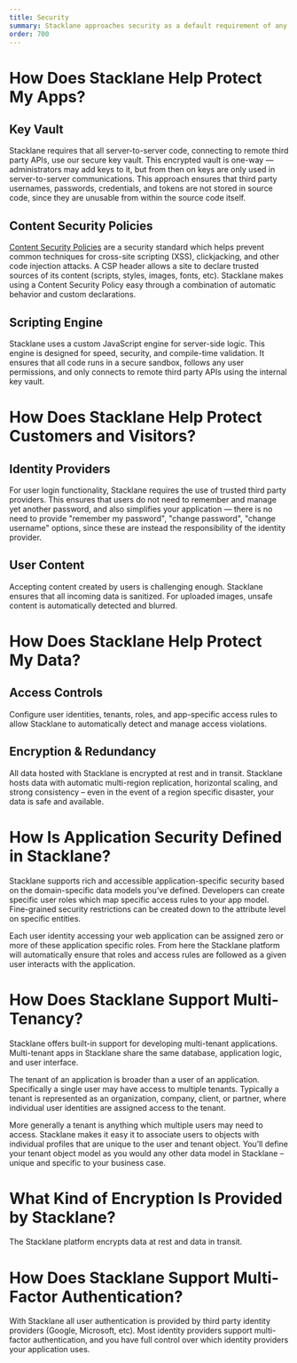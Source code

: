 ```yaml
---
title: Security
summary: Stacklane approaches security as a default requirement of any web application, from simple to complex. Security should be an inherent consideration from the first line of code written, and not require later revisiting after the early stages of development.
order: 700
---
```


# How Does Stacklane Help Protect My Apps?

## Key Vault

Stacklane requires that all server-to-server code, connecting to remote third party APIs, use our secure key vault. This encrypted vault is one-way — administrators may add keys to it, but from then on keys are only used in server-to-server communications.  This approach ensures that third party usernames, passwords, credentials, and tokens are not stored in source code, since they are unusable from within the source code itself.

## Content Security Policies

[Content Security Policies](https://en.wikipedia.org/wiki/Content_Security_Policy) are a security standard which helps prevent common techniques for cross-site scripting (XSS), clickjacking, and other code injection attacks. A CSP header allows a site to declare trusted sources of its content (scripts, styles, images, fonts, etc).  Stacklane makes using a Content Security Policy easy through a combination of automatic behavior and custom declarations.

## Scripting Engine

Stacklane uses a custom JavaScript engine for server-side logic. This engine is designed for speed, security, and compile-time validation. It ensures that all code runs in a secure sandbox, follows any user permissions, and only connects to remote third party APIs using the internal key vault.

# How Does Stacklane Help Protect Customers and Visitors?

## Identity Providers

For user login functionality, Stacklane requires the use of trusted third party providers. This ensures that users do not need to remember and manage yet another password, and also simplifies your application — there is no need to provide "remember my password", "change password", "change username" options, since these are instead the responsibility of the identity provider.

## User Content

Accepting content created by users is challenging enough. Stacklane ensures that all incoming data is sanitized. For uploaded images, unsafe content is automatically detected and blurred.

# How Does Stacklane Help Protect My Data?

## Access Controls

Configure user identities, tenants, roles, and app-specific access rules to allow Stacklane to automatically detect and manage access violations.

## Encryption & Redundancy

All data hosted with Stacklane is encrypted at rest and in transit.  Stacklane hosts data with automatic multi-region replication, horizontal scaling, and strong consistency – even in the event of a region specific disaster, your data is safe and available.

# How Is Application Security Defined in Stacklane?

Stacklane supports rich and accessible application-specific security based on the domain-specific data models you’ve defined.  Developers can create specific user roles which map specific access rules to your app model.  Fine-grained security restrictions can be created down to the attribute level on specific entities.

Each user identity accessing your web application can be assigned zero or more of these application specific roles.  From here the Stacklane platform will automatically ensure that roles and access rules are followed as a given user interacts with the application.

# How Does Stacklane Support Multi-Tenancy?

Stacklane offers built-in support for developing multi-tenant applications.  Multi-tenant apps in Stacklane share the same database, application logic, and user interface.

The tenant of an application is broader than a user of an application.  Specifically a single user may have access to multiple tenants.  Typically a tenant is represented as an organization, company, client, or partner, where individual user identities are assigned access to the tenant.

More generally a tenant is anything which multiple users may need to access.  Stacklane makes it easy it to associate users to objects with individual profiles that are unique to the user and tenant object.  You’ll define your tenant object model as you would any other data model in Stacklane – unique and specific to your business case.

# What Kind of Encryption Is Provided by Stacklane?

The Stacklane platform encrypts data at rest and data in transit.

# How Does Stacklane Support Multi-Factor Authentication?

With Stacklane all user authentication is provided by third party identity providers (Google, Microsoft, etc).  Most identity providers support multi-factor authentication, and you have full control over which identity providers your application uses.
